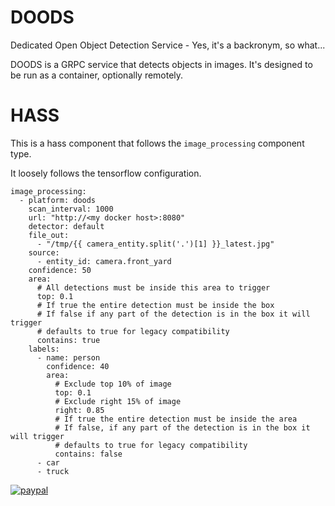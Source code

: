 # DOODS
Dedicated Open Object Detection Service - Yes, it's a backronym, so what...

DOODS is a GRPC service that detects objects in images. It's designed to be run as a container, optionally remotely. 

# HASS
This is a hass component that follows the `image_processing` component type.

It loosely follows the tensorflow configuration.

```
image_processing:
  - platform: doods
    scan_interval: 1000
    url: "http://<my docker host>:8080"
    detector: default
    file_out:
      - "/tmp/{{ camera_entity.split('.')[1] }}_latest.jpg"
    source:
      - entity_id: camera.front_yard
    confidence: 50
    area:
      # All detections must be inside this area to trigger
      top: 0.1
      # If true the entire detection must be inside the box
      # If false if any part of the detection is in the box it will trigger
      # defaults to true for legacy compatibility
      contains: true
    labels:
      - name: person
        confidence: 40
        area:
          # Exclude top 10% of image
          top: 0.1
          # Exclude right 15% of image
          right: 0.85
          # If true the entire detection must be inside the area
          # If false, if any part of the detection is in the box it will trigger
          # defaults to true for legacy compatibility
          contains: false
      - car
      - truck
```

[![paypal](https://www.paypalobjects.com/en_US/i/btn/btn_donateCC_LG.gif)](https://www.paypal.com/cgi-bin/webscr?cmd=_s-xclick&hosted_button_id=QG353JUXA6BFW&source=url)
